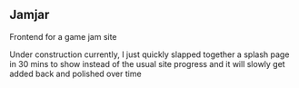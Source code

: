 ## Jamjar

Frontend for a game jam site

Under construction currently, I just quickly slapped together a splash page in 30 mins to show instead of the usual site progress and it will slowly get added back and polished over time